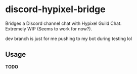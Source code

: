 # discord-hypixel-bridge
Bridges a Discord channel chat with Hypixel Guild Chat.  
Extremely WIP (Seems to work for now?).

dev branch is just for me pushing to my bot during testing lol

## Usage
**TODO**
